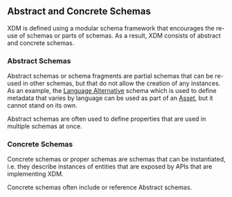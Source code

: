 ## Abstract and Concrete Schemas

XDM is defined using a modular schema framework that encourages the re-use of schemas or parts of schemas.
As a result, XDM consists of abstract and concrete schemas.

### Abstract Schemas

Abstract schemas or schema fragments are partial schemas that can be re-used in other schemas, but that do not allow the creation of any instances.
As an example, the [Language Alternative](reference/assets/language-alternative.schema.md) schema which is used to define metadata that varies by language can be used as part of an [Asset](reference/assets/asset.schema.md), but it cannot stand on its own.

Abstract schemas are often used to define properties that are used in multiple schemas at once.

### Concrete Schemas

Concrete schemas or proper schemas are schemas that can be instantiated, i.e. they describe instances of entities that are exposed by APIs that are implementing XDM.

Concrete schemas often include or reference Abstract schemas.
